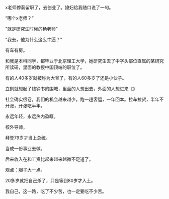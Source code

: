 x老师停薪留职了，去创业了。媳妇给我随口说了一句。

“哪个x老师？”

"就是研究生时候的杨老师"

"我去，他为什么这么牛逼？"



有车有房。

和我是本科同学，都毕业于北京理工大学，她研究生去了中字头部位直属的某研究所读研，里面的教授中国顶端的职位了。



有的人40多岁就被称为大爷了，有的人60多岁了还是小伙子。



立刻就想起了钱钟书的围城，里面的人想出去，外面的人想进来《》



社会确实很卷，我们的机会越来越少，跑一趟客运，一年回本。拉车拉货，半年不开张，开张吃半年。



永远年轻，永远热内盈眶。



校外导师，



拜登79岁才当上总统。



当成一份事业去做。



后来收入在和工资比起来越来越微不足道了。



观点：胆子大一点。

20多岁就把自己杀了，只是等到80岁才入土。



我自己，这一路，吃了不少苦，也一定要吃不少苦。
